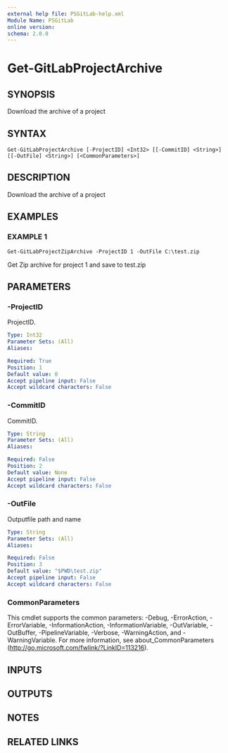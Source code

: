 ```yaml
---
external help file: PSGitLab-help.xml
Module Name: PSGitLab
online version:
schema: 2.0.0
---
```


# Get-GitLabProjectArchive

## SYNOPSIS
Download the archive of a project

## SYNTAX

```
Get-GitLabProjectArchive [-ProjectID] <Int32> [[-CommitID] <String>] [[-OutFile] <String>] [<CommonParameters>]
```

## DESCRIPTION
Download the archive of a project

## EXAMPLES

### EXAMPLE 1
```
Get-GitLabProjectZipArchive -ProjectID 1 -OutFile C:\test.zip
```

Get Zip archive for project 1 and save to test.zip

## PARAMETERS

### -ProjectID
ProjectID.

```yaml
Type: Int32
Parameter Sets: (All)
Aliases:

Required: True
Position: 1
Default value: 0
Accept pipeline input: False
Accept wildcard characters: False
```

### -CommitID
CommitID.

```yaml
Type: String
Parameter Sets: (All)
Aliases:

Required: False
Position: 2
Default value: None
Accept pipeline input: False
Accept wildcard characters: False
```

### -OutFile
Outputfile path and name

```yaml
Type: String
Parameter Sets: (All)
Aliases:

Required: False
Position: 3
Default value: "$PWD\test.zip"
Accept pipeline input: False
Accept wildcard characters: False
```

### CommonParameters
This cmdlet supports the common parameters: -Debug, -ErrorAction, -ErrorVariable, -InformationAction, -InformationVariable, -OutVariable, -OutBuffer, -PipelineVariable, -Verbose, -WarningAction, and -WarningVariable. For more information, see about_CommonParameters (http://go.microsoft.com/fwlink/?LinkID=113216).

## INPUTS

## OUTPUTS

## NOTES

## RELATED LINKS
